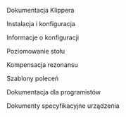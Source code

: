 Dokumentacja Klippera

Instalacja i konfiguracja

Informacje o konfiguracji

Poziomowanie stołu

Kompensacja rezonansu

Szablony poleceń

Dokumentacja dla programistów

Dokumenty specyfikacyjne urządzenia
